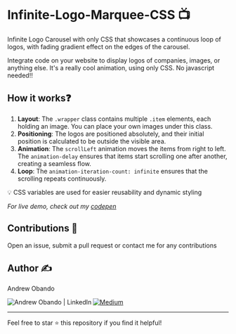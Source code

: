 # Infinite-Logo-Marquee-CSS 📺

 Infinite Logo Carousel with only CSS that showcases a continuous loop of logos, with fading gradient effect on the edges of the carousel.

Integrate code on your website to display logos of companies, images, or anything else. It's a really cool animation, using only CSS. No javascript needed!!

## How it works❓

1. **Layout**: The `.wrapper` class contains multiple `.item` elements, each holding an image. You can place your own images under this class.
2. **Positioning**: The logos are positioned absolutely, and their initial position is calculated to be outside the visible area.
3. **Animation**: The `scrollLeft` animation moves the items from right to left. The `animation-delay` ensures that items start scrolling one after another, creating a seamless flow.
4. **Loop**: The `animation-iteration-count: infinite` ensures that the scrolling repeats continuously.

💡 CSS variables are used for easier reusability and dynamic styling

*For live demo, check out my [codepen](https://codepen.io/andrew-obando/pen/XWQaBBr)*

## Contributions :handshake:

Open an issue, submit a pull request or contact me for any contributions

## Author :writing_hand:

Andrew Obando

<a href="https://www.linkedin.com/in/andrewobando/"><img align="left" src="https://img.shields.io/badge/linkedin-%230077B5.svg?style=for-the-badge&logo=linkedin&logoColor=white" alt="Andrew Obando | LinkedIn"/></a>
<a href="https://medium.com/@obandoandrew8">
![Medium](https://img.shields.io/badge/Medium-12100E?style=for-the-badge&logo=medium&logoColor=white)
</a>

---

Feel free to star ⭐ this repository if you find it helpful!
